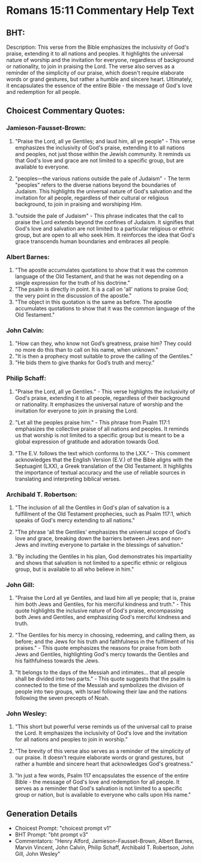 # Romans 15:11 Commentary Help Text

## BHT:
Description:
This verse from the Bible emphasizes the inclusivity of God's praise, extending it to all nations and peoples. It highlights the universal nature of worship and the invitation for everyone, regardless of background or nationality, to join in praising the Lord. The verse also serves as a reminder of the simplicity of our praise, which doesn't require elaborate words or grand gestures, but rather a humble and sincere heart. Ultimately, it encapsulates the essence of the entire Bible - the message of God's love and redemption for all people.

## Choicest Commentary Quotes:
### Jamieson-Fausset-Brown:
1. "Praise the Lord, all ye Gentiles; and laud him, all ye people" - This verse emphasizes the inclusivity of God's praise, extending it to all nations and peoples, not just those within the Jewish community. It reminds us that God's love and grace are not limited to a specific group, but are available to everyone.

2. "peoples—the various nations outside the pale of Judaism" - The term "peoples" refers to the diverse nations beyond the boundaries of Judaism. This highlights the universal nature of God's salvation and the invitation for all people, regardless of their cultural or religious background, to join in praising and worshiping Him.

3. "outside the pale of Judaism" - This phrase indicates that the call to praise the Lord extends beyond the confines of Judaism. It signifies that God's love and salvation are not limited to a particular religious or ethnic group, but are open to all who seek Him. It reinforces the idea that God's grace transcends human boundaries and embraces all people.

### Albert Barnes:
1. "The apostle accumulates quotations to show that it was the common language of the Old Testament, and that he was not depending on a single expression for the truth of his doctrine."
2. "The psalm is directly in point. It is a call on 'all' nations to praise God; the very point in the discussion of the apostle."
3. "The object in this quotation is the same as before. The apostle accumulates quotations to show that it was the common language of the Old Testament."

### John Calvin:
1. "How can they, who know not God’s greatness, praise him? They could no more do this than to call on his name, when unknown."
2. "It is then a prophecy most suitable to prove the calling of the Gentiles."
3. "He bids them to give thanks for God’s truth and mercy."

### Philip Schaff:
1. "Praise the Lord, all ye Gentiles." - This verse highlights the inclusivity of God's praise, extending it to all people, regardless of their background or nationality. It emphasizes the universal nature of worship and the invitation for everyone to join in praising the Lord.

2. "Let all the peoples praise him." - This phrase from Psalm 117:1 emphasizes the collective praise of all nations and peoples. It reminds us that worship is not limited to a specific group but is meant to be a global expression of gratitude and adoration towards God.

3. "The E.V. follows the text which conforms to the LXX." - This comment acknowledges that the English Version (E.V.) of the Bible aligns with the Septuagint (LXX), a Greek translation of the Old Testament. It highlights the importance of textual accuracy and the use of reliable sources in translating and interpreting biblical verses.

### Archibald T. Robertson:
1. "The inclusion of all the Gentiles in God's plan of salvation is a fulfillment of the Old Testament prophecies, such as Psalm 117:1, which speaks of God's mercy extending to all nations." 

2. "The phrase 'all the Gentiles' emphasizes the universal scope of God's love and grace, breaking down the barriers between Jews and non-Jews and inviting everyone to partake in the blessings of salvation." 

3. "By including the Gentiles in his plan, God demonstrates his impartiality and shows that salvation is not limited to a specific ethnic or religious group, but is available to all who believe in him."

### John Gill:
1. "Praise the Lord all ye Gentiles, and laud him all ye people; that is, praise him both Jews and Gentiles, for his merciful kindness and truth." - This quote highlights the inclusive nature of God's praise, encompassing both Jews and Gentiles, and emphasizing God's merciful kindness and truth.

2. "The Gentiles for his mercy in choosing, redeeming, and calling them, as before; and the Jews for his truth and faithfulness in the fulfilment of his praises." - This quote emphasizes the reasons for praise from both Jews and Gentiles, highlighting God's mercy towards the Gentiles and his faithfulness towards the Jews.

3. "It belongs to the days of the Messiah and intimates... that all people shall be divided into two parts." - This quote suggests that the psalm is connected to the time of the Messiah and symbolizes the division of people into two groups, with Israel following their law and the nations following the seven precepts of Noah.

### John Wesley:
1. "This short but powerful verse reminds us of the universal call to praise the Lord. It emphasizes the inclusivity of God's love and the invitation for all nations and peoples to join in worship." 

2. "The brevity of this verse also serves as a reminder of the simplicity of our praise. It doesn't require elaborate words or grand gestures, but rather a humble and sincere heart that acknowledges God's greatness."

3. "In just a few words, Psalm 117 encapsulates the essence of the entire Bible - the message of God's love and redemption for all people. It serves as a reminder that God's salvation is not limited to a specific group or nation, but is available to everyone who calls upon His name."


## Generation Details
- Choicest Prompt: "choicest prompt v1"
- BHT Prompt: "bht prompt v3"
- Commentators: "Henry Alford, Jamieson-Fausset-Brown, Albert Barnes, Marvin Vincent, John Calvin, Philip Schaff, Archibald T. Robertson, John Gill, John Wesley"
